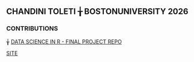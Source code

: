 ## CHANDINI TOLETI  ╁  BOSTONUNIVERSITY 2026

### CONTRIBUTIONS 

 ╁ [DATA SCIENCE IN R - FINAL PROJECT REPO](https://github.com/sussmanbu/ma4615-sp25-final-project-datadetectives) 

[SITE]([https://github.com/sussmanbu/ma4615-sp25-final-project-datadetectives](https://sussmanbu.github.io/ma4615-sp25-final-project-datadetectives/big_picture.html))








